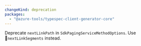```yaml
---
changeKind: deprecation
packages:
  - "@azure-tools/typespec-client-generator-core"
---
```


Deprecate `nextLinkPath` in `SdkPagingServiceMethodOptions`. Use `nextLinkSegments` instead. 